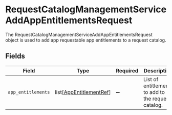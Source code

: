 # RequestCatalogManagementServiceAddAppEntitlementsRequest

The RequestCatalogManagementServiceAddAppEntitlementsRequest object is used to add app requestable app entitlements to a request catalog.


## Fields

| Field                                                               | Type                                                                | Required                                                            | Description                                                         |
| ------------------------------------------------------------------- | ------------------------------------------------------------------- | ------------------------------------------------------------------- | ------------------------------------------------------------------- |
| `app_entitlements`                                                  | list[[AppEntitlementRef](../../models/shared/appentitlementref.md)] | :heavy_minus_sign:                                                  | List of entitlements to add to the request catalog.                 |